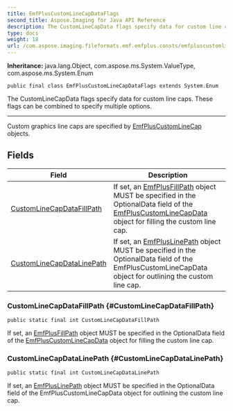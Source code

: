 ```yaml
---
title: EmfPlusCustomLineCapDataFlags
second_title: Aspose.Imaging for Java API Reference
description: The CustomLineCapData flags specify data for custom line caps.
type: docs
weight: 18
url: /com.aspose.imaging.fileformats.emf.emfplus.consts/emfpluscustomlinecapdataflags/
---
```

**Inheritance:**
java.lang.Object, com.aspose.ms.System.ValueType, com.aspose.ms.System.Enum
```
public final class EmfPlusCustomLineCapDataFlags extends System.Enum
```

The CustomLineCapData flags specify data for custom line caps. These flags can be combined to specify multiple options.

--------------------

Custom graphics line caps are specified by [EmfPlusCustomLineCap](../../com.aspose.imaging.fileformats.emf.emfplus.objects/emfpluscustomlinecap) objects.
## Fields

| Field | Description |
| --- | --- |
| [CustomLineCapDataFillPath](#CustomLineCapDataFillPath) | If set, an [EmfPlusFillPath](../../com.aspose.imaging.fileformats.emf.emfplus.objects/emfplusfillpath) object MUST be specified in the OptionalData field of the [EmfPlusCustomLineCapData](../../com.aspose.imaging.fileformats.emf.emfplus.objects/emfpluscustomlinecapdata) object for filling the custom line cap. |
| [CustomLineCapDataLinePath](#CustomLineCapDataLinePath) | If set, an [EmfPlusLinePath](../../com.aspose.imaging.fileformats.emf.emfplus.objects/emfpluslinepath) object MUST be specified in the OptionalData field of the EmfPlusCustomLineCapData object for outlining the custom line cap. |
### CustomLineCapDataFillPath {#CustomLineCapDataFillPath}
```
public static final int CustomLineCapDataFillPath
```


If set, an [EmfPlusFillPath](../../com.aspose.imaging.fileformats.emf.emfplus.objects/emfplusfillpath) object MUST be specified in the OptionalData field of the [EmfPlusCustomLineCapData](../../com.aspose.imaging.fileformats.emf.emfplus.objects/emfpluscustomlinecapdata) object for filling the custom line cap.

### CustomLineCapDataLinePath {#CustomLineCapDataLinePath}
```
public static final int CustomLineCapDataLinePath
```


If set, an [EmfPlusLinePath](../../com.aspose.imaging.fileformats.emf.emfplus.objects/emfpluslinepath) object MUST be specified in the OptionalData field of the EmfPlusCustomLineCapData object for outlining the custom line cap.

